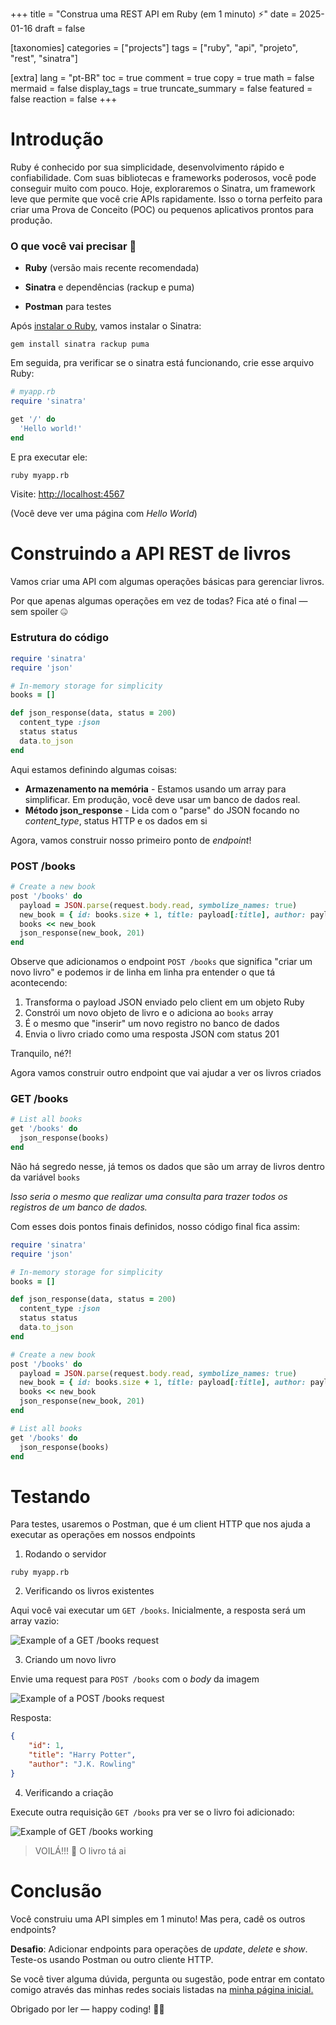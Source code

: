 +++
title = "Construa uma REST API em Ruby (em 1 minuto) ⚡"
date = 2025-01-16
draft = false

[taxonomies]
categories = ["projects"]
tags = ["ruby", "api", "projeto", "rest", "sinatra"]

[extra]
lang = "pt-BR"
toc = true
comment = true
copy = true
math = false
mermaid = false
display_tags = true
truncate_summary = false
featured = false
reaction = false
+++

Introdução
================

Ruby é conhecido por sua simplicidade, desenvolvimento rápido e confiabilidade. Com suas bibliotecas e frameworks poderosos, você pode conseguir muito com pouco. Hoje, exploraremos o Sinatra, um framework leve que permite que você crie APIs rapidamente. Isso o torna perfeito para criar uma Prova de Conceito (POC) ou pequenos aplicativos prontos para produção.

### O que você vai precisar 📝

*   **Ruby** (versão mais recente recomendada)
&nbsp;

*   **Sinatra** e dependências (rackup e puma)
&nbsp;

*   **Postman** para testes
&nbsp;
 
Após [instalar o Ruby](https://www.ruby-lang.org/en/documentation/installation/), vamos instalar o Sinatra:

```shell
gem install sinatra rackup puma
```

Em seguida, pra verificar se o sinatra está funcionando, crie esse arquivo Ruby:

```ruby
# myapp.rb
require 'sinatra'

get '/' do
  'Hello world!'
end
```

E pra executar ele:

```shell
ruby myapp.rb
```

Visite: [http://localhost:4567](http://localhost:4567)

(Você deve ver uma página com *Hello World*)

Construindo a API REST de livros
================

Vamos criar uma API com algumas operações básicas para gerenciar livros.

Por que apenas algumas operações em vez de todas? Fica até o final — sem spoiler 🤐

### Estrutura do código

```ruby
require 'sinatra'
require 'json'

# In-memory storage for simplicity
books = []

def json_response(data, status = 200)
  content_type :json
  status status
  data.to_json
end
```

Aqui estamos definindo algumas coisas:

- **Armazenamento na memória** - Estamos usando um array para simplificar. Em produção, você deve usar um banco de dados real.
- **Método json_response** -  Lida com o "parse" do JSON focando no *content_type*, status HTTP e os dados em si

Agora, vamos construir nosso primeiro ponto de *endpoint*!

### POST /books

```ruby
# Create a new book
post '/books' do
  payload = JSON.parse(request.body.read, symbolize_names: true)
  new_book = { id: books.size + 1, title: payload[:title], author: payload[:author] }
  books << new_book
  json_response(new_book, 201)
end
```

Observe que adicionamos o endpoint `POST /books` que significa "criar um novo livro" e podemos ir de linha em linha pra entender o que tá acontecendo:

1. Transforma o payload JSON enviado pelo client em um objeto Ruby
2. Constrói um novo objeto de livro e o adiciona ao `books` array
3. É o mesmo que "inserir" um novo registro no banco de dados
4. Envia o livro criado como uma resposta JSON com status 201

Tranquilo, né?!

Agora vamos construir outro endpoint que vai ajudar a ver os livros criados

### GET /books

```ruby
# List all books
get '/books' do
  json_response(books)
end
```

Não há segredo nesse, já temos os dados que são um array de livros dentro da variável `books`

*Isso seria o mesmo que realizar uma consulta para trazer todos os registros de um banco de dados.*

Com esses dois pontos finais definidos, nosso código final fica assim:

```ruby
require 'sinatra'
require 'json'

# In-memory storage for simplicity
books = []

def json_response(data, status = 200)
  content_type :json
  status status
  data.to_json
end

# Create a new book
post '/books' do
  payload = JSON.parse(request.body.read, symbolize_names: true)
  new_book = { id: books.size + 1, title: payload[:title], author: payload[:author] }
  books << new_book
  json_response(new_book, 201)
end

# List all books
get '/books' do
  json_response(books)
end
```

Testando
================

Para testes, usaremos o Postman, que é um client HTTP que nos ajuda a executar as operações em nossos endpoints

1. Rodando o servidor

```
ruby myapp.rb
```

2. Verificando os livros existentes

Aqui você vai executar um `GET /books`. Inicialmente, a resposta será um array vazio:

![Example of a GET /books request](https://ucarecdn.com/cc665f95-8508-499e-8dca-60f65ddcdfb2/getbooks1.png)

3. Criando um novo livro

Envie uma request para `POST /books` com o *body* da imagem

![Example of a POST /books request](https://ucarecdn.com/ee9eeb3f-0e6f-4ee0-b9af-3112f8156044/postbook.png)

Resposta:

```json
{
    "id": 1,
    "title": "Harry Potter",
    "author": "J.K. Rowling"
}
```

4. Verificando a criação

Execute outra requisição `GET /books` pra ver se o livro foi adicionado:

![Example of GET /books working](https://ucarecdn.com/d5725f4b-a8d0-40de-8cd5-17ae6079e8e9/getbooksworking.png)

> VOILÁ!!! 🧙 O livro tá ai

Conclusão
================

Você construiu uma API simples em 1 minuto! Mas pera, cadê os outros endpoints?

**Desafio**: Adicionar endpoints para operações de *update*, *delete* e *show*. Teste-os usando Postman ou outro cliente HTTP.

Se você tiver alguma dúvida, pergunta ou sugestão, pode entrar em contato comigo através das minhas redes sociais listadas na [minha página inicial.](https://joaoalber.github.io/pt-BR)

Obrigado por ler — happy coding! 👋😃
